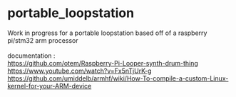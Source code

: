 # portable_loopstation
Work in progress for a portable loopstation based off of a raspberry pi/stm32 arm processor</br>
</br>
documentation :</br>
https://github.com/otem/Raspberry-Pi-Looper-synth-drum-thing</br>
https://www.youtube.com/watch?v=Fx5nTjUrK-g</br>
https://github.com/umiddelb/armhf/wiki/How-To-compile-a-custom-Linux-kernel-for-your-ARM-device</br>